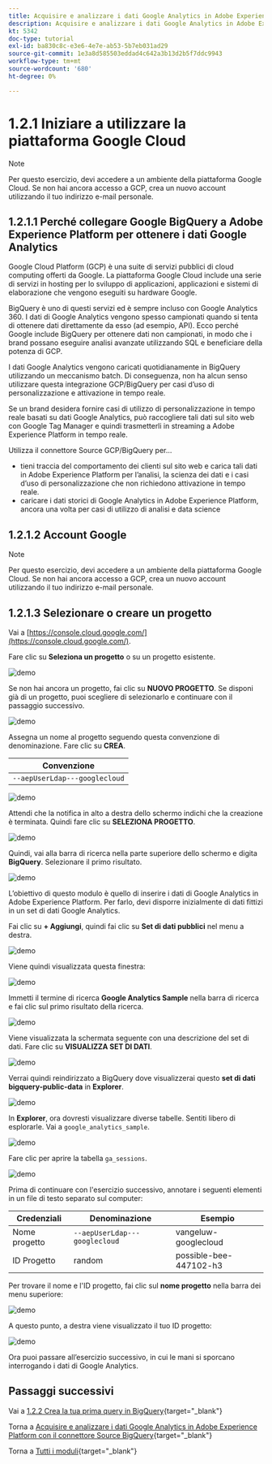 ```yaml
---
title: Acquisire e analizzare i dati Google Analytics in Adobe Experience Platform con il connettore Source BigQuery - Creare l’account della piattaforma Google Cloud
description: Acquisire e analizzare i dati Google Analytics in Adobe Experience Platform con il connettore Source BigQuery - Creare l’account della piattaforma Google Cloud
kt: 5342
doc-type: tutorial
exl-id: ba830c8c-e3e6-4e7e-ab53-5b7eb031ad29
source-git-commit: 1e3a8d585503eddad4c642a3b13d2b5f7ddc9943
workflow-type: tm+mt
source-wordcount: '680'
ht-degree: 0%

---
```


# 1.2.1 Iniziare a utilizzare la piattaforma Google Cloud

>[!NOTE]
>
>Per questo esercizio, devi accedere a un ambiente della piattaforma Google Cloud. Se non hai ancora accesso a GCP, crea un nuovo account utilizzando il tuo indirizzo e-mail personale.

## 1.2.1.1 Perché collegare Google BigQuery a Adobe Experience Platform per ottenere i dati Google Analytics

Google Cloud Platform (GCP) è una suite di servizi pubblici di cloud computing offerti da Google. La piattaforma Google Cloud include una serie di servizi in hosting per lo sviluppo di applicazioni, applicazioni e sistemi di elaborazione che vengono eseguiti su hardware Google.

BigQuery è uno di questi servizi ed è sempre incluso con Google Analytics 360. I dati di Google Analytics vengono spesso campionati quando si tenta di ottenere dati direttamente da esso (ad esempio, API). Ecco perché Google include BigQuery per ottenere dati non campionati, in modo che i brand possano eseguire analisi avanzate utilizzando SQL e beneficiare della potenza di GCP.

I dati Google Analytics vengono caricati quotidianamente in BigQuery utilizzando un meccanismo batch. Di conseguenza, non ha alcun senso utilizzare questa integrazione GCP/BigQuery per casi d’uso di personalizzazione e attivazione in tempo reale.

Se un brand desidera fornire casi di utilizzo di personalizzazione in tempo reale basati su dati Google Analytics, può raccogliere tali dati sul sito web con Google Tag Manager e quindi trasmetterli in streaming a Adobe Experience Platform in tempo reale.

Utilizza il connettore Source GCP/BigQuery per...

- tieni traccia del comportamento dei clienti sul sito web e carica tali dati in Adobe Experience Platform per l’analisi, la scienza dei dati e i casi d’uso di personalizzazione che non richiedono attivazione in tempo reale.
- caricare i dati storici di Google Analytics in Adobe Experience Platform, ancora una volta per casi di utilizzo di analisi e data science

## 1.2.1.2 Account Google

>[!NOTE]
>
>Per questo esercizio, devi accedere a un ambiente della piattaforma Google Cloud. Se non hai ancora accesso a GCP, crea un nuovo account utilizzando il tuo indirizzo e-mail personale.

## 1.2.1.3 Selezionare o creare un progetto

Vai a [https://console.cloud.google.com/](https://console.cloud.google.com/).

Fare clic su **Seleziona un progetto** o su un progetto esistente.

![demo](./images/ex12.png)

Se non hai ancora un progetto, fai clic su **NUOVO PROGETTO**. Se disponi già di un progetto, puoi scegliere di selezionarlo e continuare con il passaggio successivo.

![demo](./images/ex1createproject.png)

Assegna un nome al progetto seguendo questa convenzione di denominazione. Fare clic su **CREA**.

| Convenzione |
| ----------------- |
| `--aepUserLdap---googlecloud` |

![demo](./images/ex13.png)

Attendi che la notifica in alto a destra dello schermo indichi che la creazione è terminata. Quindi fare clic su **SELEZIONA PROGETTO**.

![demo](./images/ex14.png)

Quindi, vai alla barra di ricerca nella parte superiore dello schermo e digita **BigQuery**. Selezionare il primo risultato.

![demo](./images/ex17.png)

L’obiettivo di questo modulo è quello di inserire i dati di Google Analytics in Adobe Experience Platform. Per farlo, devi disporre inizialmente di dati fittizi in un set di dati Google Analytics.

Fai clic su **+ Aggiungi**, quindi fai clic su **Set di dati pubblici** nel menu a destra.

![demo](./images/ex118.png)

Viene quindi visualizzata questa finestra:

![demo](./images/ex119.png)

Immetti il termine di ricerca **Google Analytics Sample** nella barra di ricerca e fai clic sul primo risultato della ricerca.

![demo](./images/ex120.png)

Viene visualizzata la schermata seguente con una descrizione del set di dati. Fare clic su **VISUALIZZA SET DI DATI**.

![demo](./images/ex121.png)

Verrai quindi reindirizzato a BigQuery dove visualizzerai questo **set di dati bigquery-public-data** in **Explorer**.

![demo](./images/ex122a.png)

In **Explorer**, ora dovresti visualizzare diverse tabelle. Sentiti libero di esplorarle. Vai a `google_analytics_sample`.

![demo](./images/ex122.png)

Fare clic per aprire la tabella `ga_sessions`.

![demo](./images/ex123.png)

Prima di continuare con l&#39;esercizio successivo, annotare i seguenti elementi in un file di testo separato sul computer:

| Credenziali | Denominazione | Esempio |
| ----------------- |-------------| -------------|
| Nome progetto | `--aepUserLdap---googlecloud` | vangeluw-googlecloud |
| ID Progetto | random | possible-bee-447102-h3 |

Per trovare il nome e l&#39;ID progetto, fai clic sul **nome progetto** nella barra dei menu superiore:

![demo](./images/ex1projectMenu.png)

A questo punto, a destra viene visualizzato il tuo ID progetto:

![demo](./images/ex1projetcselection.png)

Ora puoi passare all’esercizio successivo, in cui le mani si sporcano interrogando i dati di Google Analytics.

## Passaggi successivi

Vai a [1.2.2 Crea la tua prima query in BigQuery](./ex2.md){target="_blank"}

Torna a [Acquisire e analizzare i dati Google Analytics in Adobe Experience Platform con il connettore Source BigQuery](./customer-journey-analytics-bigquery-gcp.md){target="_blank"}

Torna a [Tutti i moduli](./../../../../overview.md){target="_blank"}
